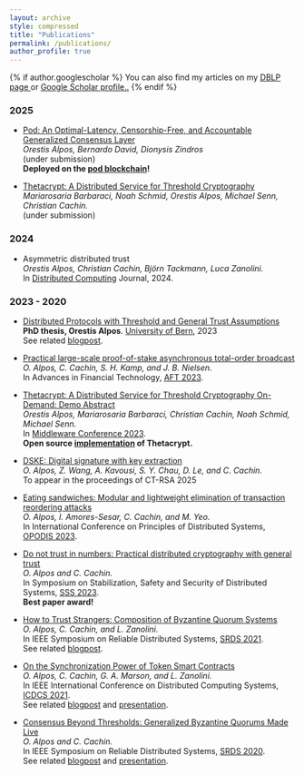 ```yaml
---
layout: archive
style: compressed
title: "Publications"
permalink: /publications/
author_profile: true
---
```

{% if author.googlescholar %}
  You can also find my articles on my <u><a href="{{author.googlescholar}}"> DBLP page </a></u> or <u><a href="{{author.googlescholar}}"> Google Scholar profile.</a>.</u>
{% endif %}


### 2025

- [Pod: An Optimal-Latency, Censorship-Free, and Accountable Generalized Consensus Layer](https://arxiv.org/abs/2501.14931)<br>
*Orestis Alpos, Bernardo David, Dionysis Zindros*<br>
(under submission)<br>
**Deployed on the [pod blockchain](https://pod.network/)!**

- [Thetacrypt: A Distributed Service for Threshold Cryptography](https://arxiv.org/abs/2502.03247)<br>
*Mariarosaria Barbaraci, Noah Schmid, Orestis Alpos, Michael Senn, Christian Cachin.*<br>
(under submission)

### 2024

- Asymmetric distributed trust<br>
*Orestis Alpos, Christian Cachin, Björn Tackmann, Luca Zanolini.*<br>
In [Distributed Computing](https://link.springer.com/article/10.1007/s00446-024-00469-1) Journal, 2024.

### 2023 - 2020

- [Distributed Protocols with Threshold and General Trust Assumptions](/files/papers/phd_thesis.pdf)<br>
**PhD thesis, Orestis Alpos**. [University of Bern](https://boristheses.unibe.ch/4731/), 2023<br>
See related [blogpost](/blog/phd-thesis).

- [Practical large-scale proof-of-stake asynchronous total-order broadcast](https://eprint.iacr.org/2023/1103)<br>
*O. Alpos, C. Cachin, S. H. Kamp, and J. B. Nielsen.*<br>
In Advances in Financial Technology, [AFT 2023](https://drops.dagstuhl.de/entities/document/10.4230/LIPIcs.AFT.2023.31).

- [Thetacrypt: A Distributed Service for Threshold Cryptography On-Demand: Demo Abstract](https://dl.acm.org/doi/10.1145/3626564.3629100)<br>
*Orestis Alpos, Mariarosaria Barbaraci, Christian Cachin, Noah Schmid, Michael Senn.*<br>
In [Middleware Conference 2023](https://dl.acm.org/doi/10.1145/3626564.3629100).<br>
**Open source [implementation](https://github.com/cryptobern/thetacrypt) of Thetacrypt.**

- [DSKE: Digital signature with key extraction](https://eprint.iacr.org/2022/1753.pdf) <br>
*O. Alpos, Z. Wang, A. Kavousi, S. Y. Chau, D. Le, and C. Cachin.*<br>
To appear in the proceedings of CT-RSA 2025

- [Eating sandwiches: Modular and lightweight elimination of transaction reordering attacks](https://arxiv.org/abs/2307.02954)<br>
*O. Alpos, I. Amores-Sesar, C. Cachin, and M. Yeo.*<br>
In International Conference on Principles of Distributed Systems, [OPODIS 2023](https://drops.dagstuhl.de/entities/document/10.4230/LIPIcs.OPODIS.2023.12).

- [Do not trust in numbers: Practical distributed cryptography with general trust](https://eprint.iacr.org/2022/1767.pdf)<br>
*O. Alpos and C. Cachin.*<br>
In Symposium on Stabilization, Safety and Security of Distributed Systems, [SSS 2023](https://link.springer.com/chapter/10.1007/978-3-031-44274-2_40).<br>
**Best paper award!**

- [How to Trust Strangers: Composition of Byzantine Quorum Systems](https://arxiv.org/abs/2107.11331) <br>
*O. Alpos, C. Cachin, and L. Zanolini.*<br>
In IEEE Symposium on Reliable Distributed Systems, [SRDS 2021](https://ieeexplore.ieee.org/document/9603623).<br>
See related [blogpost](https://cryptobern.github.io/howtotruststrangers/).

- [On the Synchronization Power of Token Smart Contracts](https://arxiv.org/abs/2101.05543) <br>
*O. Alpos, C. Cachin, G. A. Marson, and L. Zanolini.*<br>
In IEEE International Conference on Distributed Computing Systems, [ICDCS 2021](https://ieeexplore.ieee.org/document/9546529).<br>
See related [blogpost](https://cryptobern.github.io/synchronization/) and [presentation](https://www.youtube.com/watch?v=Fzz-vCzXR1M).

- [Consensus Beyond Thresholds: Generalized Byzantine Quorums Made Live](https://arxiv.org/abs/2006.04616) <br>
*O. Alpos and C. Cachin.*<br>
In IEEE Symposium on Reliable Distributed Systems, [SRDS 2020](https://ieeexplore.ieee.org/document/9252056).<br>
See related [blogpost](https://cryptobern.github.io/beyondthreshold/) and [presentation](/files/presentations/generalized_consensus_srds.pdf).


<!-- {% include base_path %} -->
<!--
{% for post in site.publications reversed %}
  {% include archive-single.html %}
{% endfor %} -->
